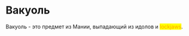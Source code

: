# Вакуоль

Вакуоль - это предмет из Мании, выпадающий из идолов и <mark style="color:orange;">lockjaws</mark>.

